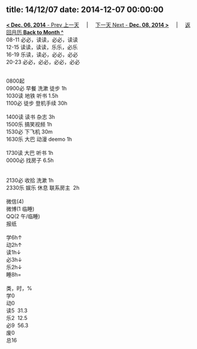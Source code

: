 title: 14/12/07
date: 2014-12-07 00:00:00
---
[**< Dec. 06, 2014** - Prev 上一天](/lifelogs/2014/12/d06.html) &nbsp; &nbsp; | &nbsp; &nbsp; [下一天 Next - **Dec. 08, 2014 >**](/lifelogs/2014/12/d08.html) &nbsp; &nbsp; |  &nbsp; &nbsp; [返回月历 **Back to Month ^**](/lifelogs/2014/12/index.html)
<br/>08-11 必必，读读，必必，读读<br/>12-15 读读，读读，乐乐，必乐<br/>16-19 乐读，读必，必必，必必<br/>20-23 必必，必必，必必，必必<div><br/></div>0800起<br/>0900必 早餐 洗漱 徒步 1h<br/>1030读 地铁 听书 1.5h<br/>1100必 徒步 登机手续 30h<div><br/></div>1400读 读书 杂志 3h<br/>1500乐 搞笑视频 1h<br/>1530必 下飞机 30m<br/>1630乐 大巴 动漫 deemo 1h<div><br/></div>1730读 大巴 听书 1h<br/>0000必 找房子 6.5h<div><br/></div><div><br/></div>2130必 收拾 洗漱 1h<br/>2330乐 娱乐 休息 联系房主  2h<div><br/></div>微信(4) <br/>微博(1 临睡) <br/>QQ(2 午/临睡) <br/>报纸<div><br/></div>学6h↑ <br/>动2h↑ <br/>读1h↓ <br/>必3h↓ <br/>乐2h↓ <br/>睡8h=<div><br/></div>类，时，%<br/>学0<br/>动0<br/>读5  31.3<br/>乐2  12.5<br/>必9  56.3<br/>废0<br/>总16</div>